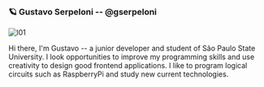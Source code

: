 ###  🪐  Gustavo Serpeloni -- @gserpeloni
![l01](https://github.com/gserpeloni/images/blob/master/lines/linear_gradient2.png?raw=true)

Hi there, I'm Gustavo -- a junior developer and student of São Paulo State University.
I look opportunities to improve my programming skills and use creativity to design good frontend applications. I like to program logical circuits such as RaspberryPi and  study new current technologies.
